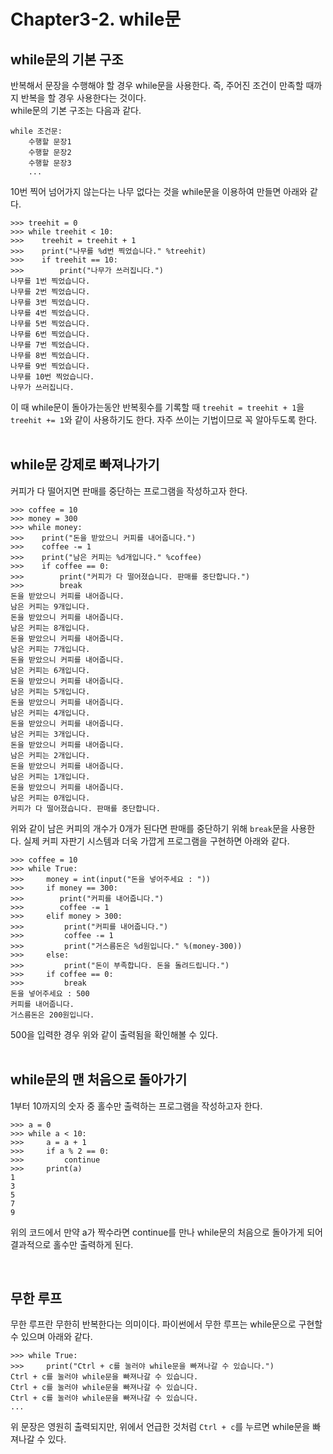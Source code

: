 # **Chapter3-2. while문**

## **while문의 기본 구조**

반복해서 문장을 수행해야 할 경우 while문을 사용한다. 즉, 주어진 조건이 만족할 때까지 반복을 할 경우 사용한다는 것이다.<br>
while문의 기본 구조는 다음과 같다.

```
while 조건문:
    수행할 문장1
    수행할 문장2
    수행할 문장3
    ...
```

10번 찍어 넘어가지 않는다는 나무 없다는 것을 while문을 이용하여 만들면 아래와 같다.

```
>>> treehit = 0 
>>> while treehit < 10: 
>>>    treehit = treehit + 1 
>>>    print("나무를 %d번 찍었습니다." %treehit)
>>>    if treehit == 10:
>>>        print("나무가 쓰러집니다.")
나무를 1번 찍었습니다.
나무를 2번 찍었습니다.
나무를 3번 찍었습니다.
나무를 4번 찍었습니다.
나무를 5번 찍었습니다.
나무를 6번 찍었습니다.
나무를 7번 찍었습니다.
나무를 8번 찍었습니다.
나무를 9번 찍었습니다.
나무를 10번 찍었습니다.
나무가 쓰러집니다.
```   

이 때 while문이 돌아가는동안 반복횟수를 기록할 때 `treehit = treehit + 1`을 `treehit += 1`와 같이 사용하기도 한다. 자주 쓰이는 기법이므로 꼭 알아두도록 한다.<br>
<br>

## **while문 강제로 빠져나가기**

커피가 다 떨어지면 판매를 중단하는 프로그램을 작성하고자 한다.
```
>>> coffee = 10
>>> money = 300
>>> while money:
>>>    print("돈을 받았으니 커피를 내어줍니다.")
>>>    coffee -= 1
>>>    print("남은 커피는 %d개입니다." %coffee)
>>>    if coffee == 0:
>>>        print("커피가 다 떨어졌습니다. 판매를 중단합니다.")
>>>        break
돈을 받았으니 커피를 내어줍니다.
남은 커피는 9개입니다.
돈을 받았으니 커피를 내어줍니다.
남은 커피는 8개입니다.
돈을 받았으니 커피를 내어줍니다.
남은 커피는 7개입니다.
돈을 받았으니 커피를 내어줍니다.
남은 커피는 6개입니다.
돈을 받았으니 커피를 내어줍니다.
남은 커피는 5개입니다.
돈을 받았으니 커피를 내어줍니다.
남은 커피는 4개입니다.
돈을 받았으니 커피를 내어줍니다.
남은 커피는 3개입니다.
돈을 받았으니 커피를 내어줍니다.
남은 커피는 2개입니다.
돈을 받았으니 커피를 내어줍니다.
남은 커피는 1개입니다.
돈을 받았으니 커피를 내어줍니다.
남은 커피는 0개입니다.
커피가 다 떨어졌습니다. 판매를 중단합니다.
```
위와 같이 남은 커피의 개수가 0개가 된다면 판매를 중단하기 위해 `break`문을 사용한다. 실제 커피 자판기 시스템과 더욱 가깝게 프로그램을 구현하면 아래와 같다.

```
>>> coffee = 10
>>> while True:
>>>     money = int(input("돈을 넣어주세요 : "))
>>>     if money == 300:
>>>        print("커피를 내어줍니다.")
>>>        coffee -= 1
>>>     elif money > 300:
>>>         print("커피를 내어줍니다.")
>>>         coffee -= 1
>>>         print("거스름돈은 %d원입니다." %(money-300))
>>>     else:
>>>         print("돈이 부족합니다. 돈을 돌려드립니다.")
>>>     if coffee == 0:
>>>         break
돈을 넣어주세요 : 500
커피를 내어줍니다.
거스름돈은 200원입니다.
```
500을 입력한 경우 위와 같이 출력됨을 확인해볼 수 있다.<br>
<br>

## **while문의 맨 처음으로 돌아가기**

1부터 10까지의 숫자 중 홀수만 출력하는 프로그램을 작성하고자 한다.

```
>>> a = 0
>>> while a < 10:
>>>     a = a + 1
>>>     if a % 2 == 0:
>>>         continue
>>>     print(a)
1
3
5
7
9
```

위의 코드에서 만약 a가 짝수라면 continue를 만나 while문의 처음으로 돌아가게 되어 결과적으로 홀수만 출력하게 된다.

<br>

## **무한 루프**

무한 루프란 무한히 반복한다는 의미이다. 파이썬에서 무한 루프는 while문으로 구현할 수 있으며 아래와 같다.

```
>>> while True:
>>>     print("Ctrl + c를 눌러야 while문을 빠져나갈 수 있습니다.")
Ctrl + c를 눌러야 while문을 빠져나갈 수 있습니다.
Ctrl + c를 눌러야 while문을 빠져나갈 수 있습니다.
Ctrl + c를 눌러야 while문을 빠져나갈 수 있습니다.
...
```

위 문장은 영원히 출력되지만, 위에서 언급한 것처럼 `Ctrl + c`를 누르면 while문을 빠져나갈 수 있다.
